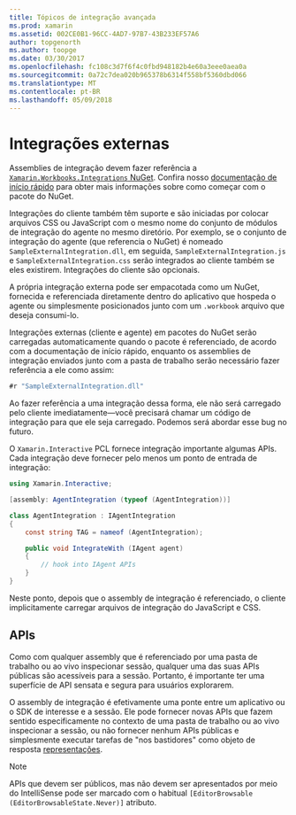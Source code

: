 ```yaml
---
title: Tópicos de integração avançada
ms.prod: xamarin
ms.assetid: 002CE0B1-96CC-4AD7-97B7-43B233EF57A6
author: topgenorth
ms.author: toopge
ms.date: 03/30/2017
ms.openlocfilehash: fc108c3d7f6f4c0fbd948182b4e60a3eee0aea0a
ms.sourcegitcommit: 0a72c7dea020b965378b6314f558bf5360dbd066
ms.translationtype: MT
ms.contentlocale: pt-BR
ms.lasthandoff: 05/09/2018
---
```

# <a name="external-integrations"></a>Integrações externas

Assemblies de integração devem fazer referência a [ `Xamarin.Workbooks.Integrations` NuGet][nuget]. Confira nosso [documentação de início rápido](~/tools/workbooks/sdk/index.md) para obter mais informações sobre como começar com o pacote do NuGet.

Integrações do cliente também têm suporte e são iniciadas por colocar arquivos CSS ou JavaScript com o mesmo nome do conjunto de módulos de integração do agente no mesmo diretório. Por exemplo, se o conjunto de integração do agente (que referencia o NuGet) é nomeado `SampleExternalIntegration.dll`, em seguida, `SampleExternalIntegration.js` e `SampleExternalIntegration.css` serão integrados ao cliente também se eles existirem. Integrações do cliente são opcionais.

A própria integração externa pode ser empacotada como um NuGet, fornecida e referenciada diretamente dentro do aplicativo que hospeda o agente ou simplesmente posicionados junto com um `.workbook` arquivo que deseja consumi-lo.

Integrações externas (cliente e agente) em pacotes do NuGet serão carregadas automaticamente quando o pacote é referenciado, de acordo com a documentação de início rápido, enquanto os assemblies de integração enviados junto com a pasta de trabalho serão necessário fazer referência a ele como assim:

```csharp
#r "SampleExternalIntegration.dll"
```

Ao fazer referência a uma integração dessa forma, ele não será carregado pelo cliente imediatamente&mdash;você precisará chamar um código de integração para que ele seja carregado. Podemos será abordar esse bug no futuro.

O `Xamarin.Interactive` PCL fornece integração importante algumas APIs. Cada integração deve fornecer pelo menos um ponto de entrada de integração:

```csharp
using Xamarin.Interactive;

[assembly: AgentIntegration (typeof (AgentIntegration))]

class AgentIntegration : IAgentIntegration
{
    const string TAG = nameof (AgentIntegration);

    public void IntegrateWith (IAgent agent)
    {
        // hook into IAgent APIs
    }
}
```

Neste ponto, depois que o assembly de integração é referenciado, o cliente implicitamente carregar arquivos de integração do JavaScript e CSS.

## <a name="apis"></a>APIs

Como com qualquer assembly que é referenciado por uma pasta de trabalho ou ao vivo inspecionar sessão, qualquer uma das suas APIs públicas são acessíveis para a sessão. Portanto, é importante ter uma superfície de API sensata e segura para usuários explorarem.

O assembly de integração é efetivamente uma ponte entre um aplicativo ou o SDK de interesse e a sessão. Ele pode fornecer novas APIs que fazem sentido especificamente no contexto de uma pasta de trabalho ou ao vivo inspecionar a sessão, ou não fornecer nenhum APIs públicas e simplesmente executar tarefas de "nos bastidores" como objeto de resposta [representações](~/tools/workbooks/sdk/representations.md).

> [!NOTE]
> APIs que devem ser públicos, mas não devem ser apresentados por meio do IntelliSense pode ser marcado com o habitual `[EditorBrowsable (EditorBrowsableState.Never)]` atributo.

[nuget]: https://nuget.org/packages/Xamarin.Workbooks.Integration
